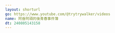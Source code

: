 ```yaml
---
layout: shorturl
go: https://www.youtube.com/@trytrywalker/videos
name: 阿昏阿頑的後青春事件簿
dt: 240805143158
---
```

